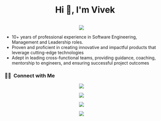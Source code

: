 <div id="user-content-toc">
  <ul align="center">
    <summary><h1 style="display: inline-block">Hi 👋, I'm Vivek</h1></summary>
  </ul>
</div>
<!--- snake -->
<div align="center">
  <img src="https://github.com/vivekdbit/vivekdbit/assets/44405152/34a00bd5-67ee-4fee-9cd5-b3c5ef00ef4a"/>
</div>
<div>
  <ul>
    <li>10+ years of professional experience in Software Engineering, Management and Leadership roles.</li>
    <li>Proven and proficient in creating innovative and impactful products that leverage cutting-edge
technologies</li>
    <li>Adept in leading cross-functional teams, providing guidance, coaching, mentorship to engineers, and
ensuring successful project outcomes</li>
  </ul>
</div>

### 🤝🏻 &nbsp;Connect with Me

<div align="center">

<a href="https://www.linkedin.com/in/vivek-raskar"><img src="https://img.shields.io/badge/-Vivek-Raskar-0077B5?style=flat&logo=Linkedin&logoColor=white"/></a>

<a href="mailto:vivek.raskar2023@gmail.com"><img src="https://img.shields.io/badge/-Vivek.Raskar-D14836?style=flat&logo=Gmail&logoColor=white"/></a>

<a href="https://www.instagram.com/v2_v_i_v_e_k"><img src="https://img.shields.io/badge/-V2_vivek-E4405F?style=flat&logo=Instagram&logoColor=white"/></a>

<a href="https://www.facebook.com/vivek.raskar.7"><img src="https://img.shields.io/badge/-Vivek Raskar-1877F2?style=flat&logo=Facebook&logoColor=white"/></a>
</div>
